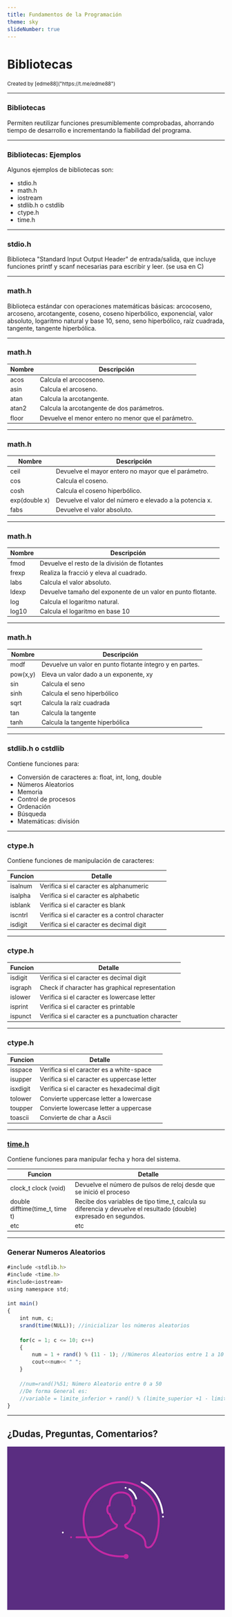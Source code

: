```yaml
---
title: Fundamentos de la Programación
theme: sky
slideNumber: true
---
```


# Bibliotecas
<small>
Created by <i class="fab fa-telegram"></i>
[edme88]("https://t.me/edme88")
</small>

---
### Bibliotecas
Permiten reutilizar funciones presumiblemente comprobadas, ahorrando tiempo de desarrollo e incrementando la fiabilidad del programa.

---
### Bibliotecas: Ejemplos
Algunos ejemplos de bibliotecas son:
* stdio.h
* math.h
* iostream
* stdlib.h o cstdlib
* ctype.h
* time.h

---
### stdio.h
Biblioteca "Standard Input Output Header" de entrada/salida, que incluye funciones printf y scanf necesarias para escribir y leer. (se usa en C)

---
### math.h
Biblioteca estándar con operaciones matemáticas básicas: arcocoseno, arcoseno, arcotangente, coseno,
coseno hiperbólico, exponencial, valor absoluto, logaritmo natural y base 10, seno, seno hiperbólico, raíz cuadrada, tangente, tangente hiperbólica.

---
### math.h
| Nombre | Descripción |
|--------|-------------|
| acos | Calcula el arcocoseno. |
| asin | Calcula el arcoseno. |
| atan | Calcula la arcotangente. |
| atan2 | Calcula la arcotangente de dos parámetros. |
| floor | Devuelve el menor entero no menor que el parámetro. |

---
### math.h
| Nombre | Descripción |
|--------|-------------|
| ceil | Devuelve el mayor entero no mayor que el parámetro. |
| cos | Calcula el coseno. |
| cosh | Calcula el coseno hiperbólico. |
| exp(double x) | Devuelve el valor del número e elevado a la potencia x. |
| fabs | Devuelve el valor absoluto. |

---
### math.h
| Nombre | Descripción |
|--------|-------------|
| fmod | Devuelve el resto de la división de flotantes |
| frexp | Realiza la fracció y eleva al cuadrado. |
| labs | Calcula el valor absoluto. |
| ldexp | Devuelve tamaño del exponente de un valor en punto flotante. |
| log | Calcula el logaritmo natural. |
| log10 | Calcula el logaritmo en base 10 |

---
### math.h
<!-- .slide: style="font-size: 0.9em" -->
| Nombre | Descripción |
|--------|-------------|
| modf | Devuelve un valor en punto flotante íntegro y en partes. |
| pow(x,y) | Eleva un valor dado a un exponente, xy |
| sin | Calcula el seno |
| sinh | Calcula el seno hiperbólico |
| sqrt | Calcula la raíz cuadrada |
| tan | Calcula la tangente |
| tanh | Calcula la tangente hiperbólica |

---
### stdlib.h o cstdlib
Contiene funciones para:
* Conversión de caracteres a: float, int, long, double
* Números Aleatorios
* Memoria 
* Control de procesos
* Ordenación 
* Búsqueda 
* Matemáticas: división 

---
### ctype.h
<!-- .slide: style="font-size: 0.9em" -->
Contiene funciones de manipulación de caracteres:

| Funcion | Detalle |
|---------|---------|
| isalnum | Verifica si el caracter es alphanumeric |
| isalpha | Verifica si el caracter es alphabetic |
| isblank | Verifica si el caracter es blank |
| iscntrl | Verifica si el caracter es a control character |
| isdigit | Verifica si el caracter es decimal digit |

---
### ctype.h
<!-- .slide: style="font-size: 0.9em" -->
| Funcion | Detalle |
|---------|---------|
| isdigit | Verifica si el caracter es decimal digit |
| isgraph | Check if character has graphical representation |
| islower | Verifica si el caracter es lowercase letter |
| isprint | Verifica si el caracter es printable |
| ispunct | Verifica si el caracter es a punctuation character |

---
### ctype.h
<!-- .slide: style="font-size: 0.9em" -->
| Funcion | Detalle |
|---------|---------|
| isspace | Verifica si el caracter es a white-space |
| isupper | Verifica si el caracter es uppercase letter |
| isxdigit | Verifica si el caracter es hexadecimal digit |
| tolower | Convierte uppercase letter a lowercase |
| toupper | Convierte lowercase letter a uppercase |
| toascii | Convierte de char a Ascii |

---
### [time.h](http://programavideojuegos.blogspot.com/2014/02/la-libreria-timeh.html)
Contiene funciones para manipular fecha y hora del sistema.

<!-- .slide: style="font-size: 0.8em" -->
| Funcion | Detalle |
|---------|---------|
| clock_t clock (void) | Devuelve el número de pulsos de reloj desde que se inició el proceso |
| double difftime(time_t, time t) | Recibe dos variables de tipo time_t, calcula su diferencia y devuelve el resultado (double) expresado en segundos. |
| etc | etc |

---
### Generar Numeros Aleatorios
````javascript
#include <stdlib.h>
#include <time.h>
#include<iostream>
using namespace std;
 
int main()
{
    int num, c;
    srand(time(NULL)); //inicializar los números aleatorios
    
    for(c = 1; c <= 10; c++)
    {
        num = 1 + rand() % (11 - 1); //Números Aleatorios entre 1 a 10
        cout<<num<< " ";
    }
    
    //num=rand()%51; Número Aleatorio entre 0 a 50
    //De forma General es:
    //variable = limite_inferior + rand() % (limite_superior +1 - limite_inferior) ;
}
````

---
## ¿Dudas, Preguntas, Comentarios?
![DUDAS](images/pregunta.gif)
